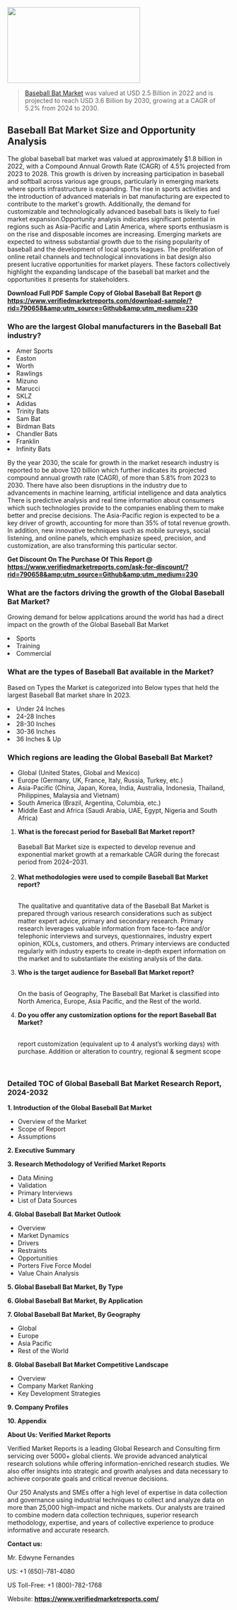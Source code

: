 <img src="https://ffe5etoiles.com/wp-content/uploads/2024/12/MST1-300x171.png" alt="" width="300" height="171" class="alignnone size-medium wp-image-20088" /><blockquote><p><p><a href="https://www.verifiedmarketreports.com/download-sample/?rid=790658&utm_source=Github&utm_medium=230" target="_blank">Baseball Bat Market</a> was valued at USD 2.5 Billion in 2022 and is projected to reach USD 3.6 Billion by 2030, growing at a CAGR of 5.2% from 2024 to 2030.</p></blockquote><p><h2>Baseball Bat Market Size and Opportunity Analysis</h2>The global baseball bat market was valued at approximately $1.8 billion in 2022, with a Compound Annual Growth Rate (CAGR) of 4.5% projected from 2023 to 2028. This growth is driven by increasing participation in baseball and softball across various age groups, particularly in emerging markets where sports infrastructure is expanding. The rise in sports activities and the introduction of advanced materials in bat manufacturing are expected to contribute to the market's growth. Additionally, the demand for customizable and technologically advanced baseball bats is likely to fuel market expansion.Opportunity analysis indicates significant potential in regions such as Asia-Pacific and Latin America, where sports enthusiasm is on the rise and disposable incomes are increasing. Emerging markets are expected to witness substantial growth due to the rising popularity of baseball and the development of local sports leagues. The proliferation of online retail channels and technological innovations in bat design also present lucrative opportunities for market players. These factors collectively highlight the expanding landscape of the baseball bat market and the opportunities it presents for stakeholders.</p><p class=""><strong>Download Full PDF Sample Copy of Global Baseball Bat Report @ <a href="https://www.verifiedmarketreports.com/download-sample/?rid=790658&amp;utm_source=Github&amp;utm_medium=230" target="_blank">https://www.verifiedmarketreports.com/download-sample/?rid=790658&amp;utm_source=Github&amp;utm_medium=230</a></strong></p><h3 id="" class="">Who are the largest Global manufacturers in the Baseball Bat industry?</h3><p><li>Amer Sports</li><li> Easton</li><li> Worth</li><li> Rawlings</li><li> Mizuno</li><li> Marucci</li><li> SKLZ</li><li> Adidas</li><li> Trinity Bats</li><li> Sam Bat</li><li> Birdman Bats</li><li> Chandler Bats</li><li> Franklin</li><li> Infinity Bats</li></p><div class=""><div class="" dir="" data-message-author-role="" data-message-id="" data-message-model-slug=""><div class=""><div class=""><div class=""><div class="" dir="" data-message-author-role="" data-message-id="" data-message-model-slug=""><div class=""><div class=""><p>By the year 2030, the scale for growth in the market research industry is reported to be above 120 billion which further indicates its projected compound annual growth rate (CAGR), of more than 5.8% from 2023 to 2030. There have also been disruptions in the industry due to advancements in machine learning, artificial intelligence and data analytics There is predictive analysis and real time information about consumers which such technologies provide to the companies enabling them to make better and precise decisions. The Asia-Pacific region is expected to be a key driver of growth, accounting for more than 35% of total revenue growth. In addition, new innovative techniques such as mobile surveys, social listening, and online panels, which emphasize speed, precision, and customization, are also transforming this particular sector.</p><p><strong>Get Discount On The Purchase Of This Report @&nbsp; <a href="https://www.verifiedmarketreports.com/ask-for-discount/?rid=790658&amp;utm_source=Github&amp;utm_medium=230" target="_blank">https://www.verifiedmarketreports.com/ask-for-discount/?rid=790658&amp;utm_source=Github&amp;utm_medium=230</a></strong></p></div></div></div></div></div></div></div></div><h3 id="" class="">What are the factors driving the growth of the Global Baseball Bat Market?</h3><p id="" class="">Growing demand for below applications around the world has had a direct impact on the growth of the Global Baseball Bat Market</p><p id="" class=""><li>Sports</li><li> Training</li><li> Commercial</li></p><h3 id="" class="">What are the types of Baseball Bat available in the Market?</h3><p id="" class="">Based on Types the Market is categorized into Below types that held the largest Baseball Bat market share In 2023.</p><p id="" class=""><li>Under 24 Inches</li><li> 24-28 Inches</li><li> 28-30 Inches</li><li> 30-36 Inches</li><li> 36 Inches & Up</li></p><h3 id="" class="">Which regions are leading the Global Baseball Bat Market?</h3><ul><li>Global (United States, Global and Mexico)</li><li>Europe (Germany, UK, France, Italy, Russia, Turkey, etc.)</li><li>Asia-Pacific (China, Japan, Korea, India, Australia, Indonesia, Thailand, Philippines, Malaysia and Vietnam)</li><li>South America (Brazil, Argentina, Columbia, etc.)</li><li>Middle East and Africa (Saudi Arabia, UAE, Egypt, Nigeria and South Africa)</li></ul><p><ol><li><strong>What is the forecast period for Baseball Bat Market report?<br /></strong><br /><span data-sheets-root="1" data-sheets-value="{&quot;1&quot;:2,&quot;2&quot;:&quot;XXXX size is expected to develop revenue and exponential market growth at a remarkable CAGR during the forecast period from 2024&ndash;2030.&quot;}" data-sheets-userformat="{&quot;2&quot;:12674,&quot;4&quot;:{&quot;1&quot;:2,&quot;2&quot;:16776960},&quot;10&quot;:2,&quot;11&quot;:0,&quot;15&quot;:&quot;Arial&quot;,&quot;16&quot;:12}">Baseball Bat Market size is expected to develop revenue and exponential market growth at a remarkable CAGR during the forecast period from 2024&ndash;2031.</span><br /><br /></li><li><strong>What methodologies were used to compile Baseball Bat Market report?<br /><br /></strong><p>The qualitative and quantitative data of the&nbsp;Baseball Bat Market is prepared through various research considerations such as subject matter expert advice, primary and secondary research. Primary research leverages valuable information from face-to-face and/or telephonic interviews and surveys, questionnaires, industry expert opinion, KOLs, customers, and others. Primary interviews are conducted regularly with industry experts to create in-depth expert information on the market and to substantiate the existing analysis of the data.&nbsp;</p></li><li><strong>Who is the target audience for Baseball Bat Market report?<br /><br /></strong><p>On the basis of Geography, The&nbsp;Baseball Bat Market is classified into North America, Europe, Asia Pacific, and the Rest of the world.</p></li><li><strong>Do you offer any customization options for the report Baseball Bat Market?<br /><br /></strong><p>report customization (equivalent up to 4 analyst&rsquo;s working days) with purchase. Addition or alteration to country, regional &amp; segment scope</p><p>&nbsp;</p></li></ol></p><h3 id="" class="">Detailed TOC of Global Baseball Bat Market Research Report, 2024-2032</h3><p id="" class=""><strong>1. Introduction of the Global Baseball Bat Market</strong></p><ul><li>Overview of the Market</li><li>Scope of Report</li><li>Assumptions</li></ul><p id="" class=""><strong>2. Executive Summary</strong></p><p id="" class=""><strong>3. Research Methodology of&nbsp;Verified Market Reports</strong></p><ul><li>Data Mining</li><li>Validation</li><li>Primary Interviews</li><li>List of Data Sources</li></ul><p id="" class=""><strong>4. Global Baseball Bat Market Outlook</strong></p><ul><li>Overview</li><li>Market Dynamics</li><li>Drivers</li><li>Restraints</li><li>Opportunities</li><li>Porters Five Force Model</li><li>Value Chain Analysis</li></ul><p id="" class=""><strong>5. Global Baseball Bat Market, By&nbsp;Type</strong></p><p id="" class=""><strong>6. Global Baseball Bat Market, By Application</strong></p><p id="" class=""><strong>7. Global Baseball Bat Market, By Geography</strong></p><ul><li>Global</li><li>Europe</li><li>Asia Pacific</li><li>Rest of the World</li></ul><p id="" class=""><strong>8. Global Baseball Bat Market Competitive Landscape</strong></p><ul><li>Overview</li><li>Company Market Ranking</li><li>Key Development Strategies</li></ul><p id="" class=""><strong>9. Company Profiles</strong></p><p id="" class=""><strong>10. Appendix</strong></p><p id="" class=""><strong>About Us: Verified Market Reports</strong></p><p id="" class="">Verified Market Reports is a leading Global Research and Consulting firm servicing over 5000+ global clients. We provide advanced analytical research solutions while offering information-enriched research studies. We also offer insights into strategic and growth analyses and data necessary to achieve corporate goals and critical revenue decisions.</p><p id="" class="">Our 250 Analysts and SMEs offer a high level of expertise in data collection and governance using industrial techniques to collect and analyze data on more than 25,000 high-impact and niche markets. Our analysts are trained to combine modern data collection techniques, superior research methodology, expertise, and years of collective experience to produce informative and accurate research.</p><p id="" class=""><strong>Contact us:</strong></p><p id="" class="">Mr. Edwyne Fernandes</p><p id="" class="">US: +1 (650)-781-4080</p><p id="" class="">US Toll-Free: +1 (800)-782-1768</p><p id="" class="">Website: <a target="" data-test-app-aware-link=""><strong>https://www.verifiedmarketreports.com/</strong></a></p>
